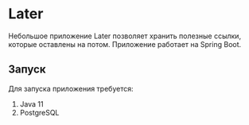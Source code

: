 # Later

Небольшое приложение Later позволяет хранить полезные ссылки, которые оставлены на потом.
Приложение работает на Spring Boot.

## Запуск

Для запуска приложения требуется:
1. Java 11
2. PostgreSQL
